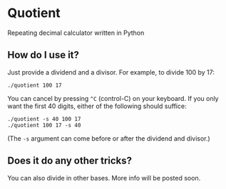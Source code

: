 # Quotient

Repeating decimal calculator written in Python

## How do I use it?

Just provide a dividend and a divisor.  For example, to divide 100 by 17:

    ./quotient 100 17

You can cancel by pressing `^C` (control-C) on your keyboard.  If you only want the first 40 digits, either of the following should suffice:

    ./quotient -s 40 100 17
    ./quotient 100 17 -s 40

(The `-s` argument can come before or after the dividend and divisor.)

## Does it do any other tricks?

You can also divide in other bases.  More info will be posted soon.

